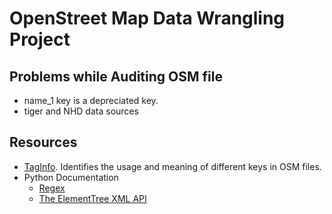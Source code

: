 # OpenStreet Map Data Wrangling Project

## Problems while Auditing OSM file

* name_1 key is a depreciated key.
* tiger and NHD data sources

## Resources

* [TagInfo](https://taginfo.openstreetmap.org/keys). Identifies the usage and meaning of different keys in OSM files. 
* Python Documentation
  * [Regex](https://docs.python.org/3/library/re.html?s)
  * [The ElementTree XML API](https://docs.python.org/3/library/xml.etree.elementtree.html?)
